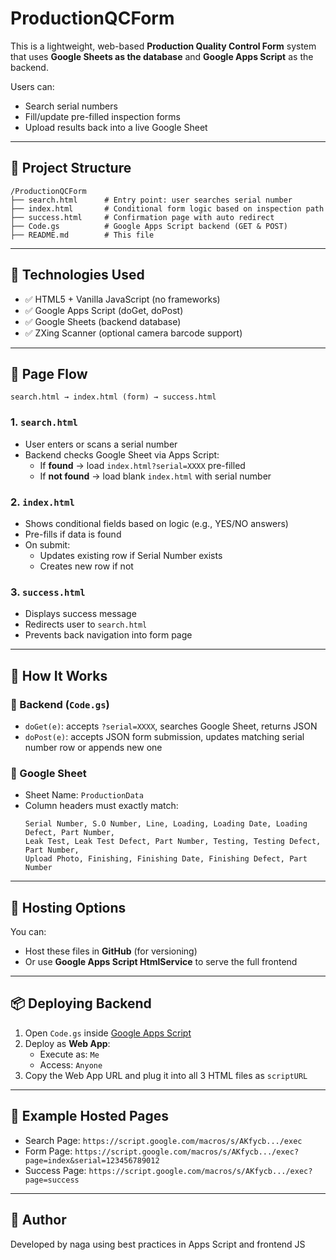 
# ProductionQCForm

This is a lightweight, web-based **Production Quality Control Form** system that uses **Google Sheets as the database** and **Google Apps Script** as the backend.

Users can:
- Search serial numbers
- Fill/update pre-filled inspection forms
- Upload results back into a live Google Sheet

---

## 📁 Project Structure

```
/ProductionQCForm
├── search.html      # Entry point: user searches serial number
├── index.html       # Conditional form logic based on inspection path
├── success.html     # Confirmation page with auto redirect
├── Code.gs          # Google Apps Script backend (GET & POST)
├── README.md        # This file
```

---

## 🔧 Technologies Used

- ✅ HTML5 + Vanilla JavaScript (no frameworks)
- ✅ Google Apps Script (doGet, doPost)
- ✅ Google Sheets (backend database)
- ✅ ZXing Scanner (optional camera barcode support)

---

## 🔄 Page Flow

```
search.html → index.html (form) → success.html
```

### 1. `search.html`
- User enters or scans a serial number
- Backend checks Google Sheet via Apps Script:
  - If **found** → load `index.html?serial=XXXX` pre-filled
  - If **not found** → load blank `index.html` with serial number

### 2. `index.html`
- Shows conditional fields based on logic (e.g., YES/NO answers)
- Pre-fills if data is found
- On submit:
  - Updates existing row if Serial Number exists
  - Creates new row if not

### 3. `success.html`
- Displays success message
- Redirects user to `search.html`
- Prevents back navigation into form page

---

## 🧠 How It Works

### 🔹 Backend (`Code.gs`)
- `doGet(e)`: accepts `?serial=XXXX`, searches Google Sheet, returns JSON
- `doPost(e)`: accepts JSON form submission, updates matching serial number row or appends new one

### 🔹 Google Sheet
- Sheet Name: `ProductionData`
- Column headers must exactly match:
  ```
  Serial Number, S.O Number, Line, Loading, Loading Date, Loading Defect, Part Number,
  Leak Test, Leak Test Defect, Part Number, Testing, Testing Defect, Part Number,
  Upload Photo, Finishing, Finishing Date, Finishing Defect, Part Number
  ```

---

## 🚀 Hosting Options

You can:
- Host these files in **GitHub** (for versioning)
- Or use **Google Apps Script HtmlService** to serve the full frontend

---

## 📦 Deploying Backend

1. Open `Code.gs` inside [Google Apps Script](https://script.google.com)
2. Deploy as **Web App**:
   - Execute as: `Me`
   - Access: `Anyone`
3. Copy the Web App URL and plug it into all 3 HTML files as `scriptURL`

---

## 🔗 Example Hosted Pages

- Search Page: `https://script.google.com/macros/s/AKfycb.../exec`
- Form Page: `https://script.google.com/macros/s/AKfycb.../exec?page=index&serial=123456789012`
- Success Page: `https://script.google.com/macros/s/AKfycb.../exec?page=success`

---

## 🤝 Author

Developed by naga using best practices in Apps Script and frontend JS  

